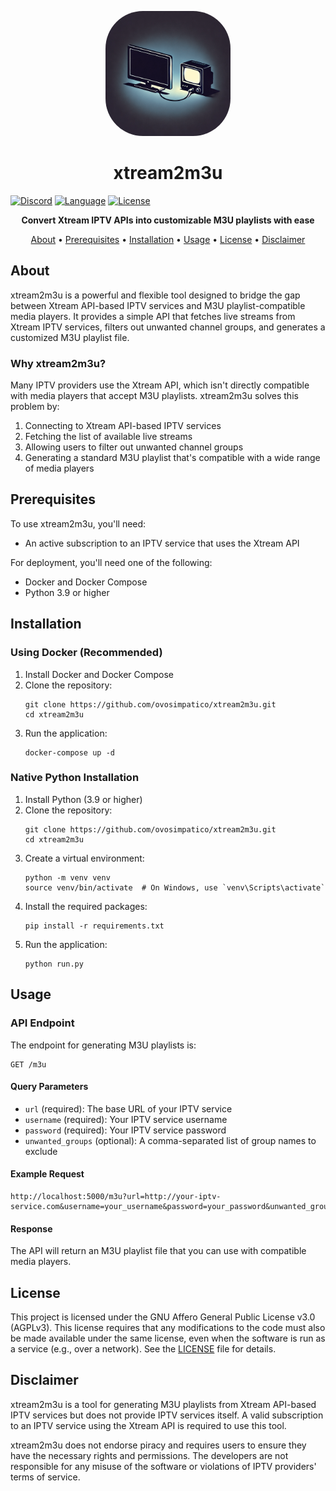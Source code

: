 <p align="center">
  <img src="docs/assets/logo.png" alt="xtream2m3u logo" width="200"
  style = "border-radius: 30%;"/>
</p>

<h1 align="center">xtream2m3u</h1>

[![Discord][discord-shield]][discord-url]
[![Language][language-shield]][language-url]
[![License][license-shield]][license-url]

<p align="center">
  <strong>Convert Xtream IPTV APIs into customizable M3U playlists with ease</strong>
</p>

<p align="center">
  <a href="#about">About</a> •
  <a href="#prerequisites">Prerequisites</a> •
  <a href="#installation">Installation</a> •
  <a href="#usage">Usage</a> •
  <a href="#license">License</a> •
  <a href="#disclaimer">Disclaimer</a>
</p>

## About

xtream2m3u is a powerful and flexible tool designed to bridge the gap between Xtream API-based IPTV services and M3U playlist-compatible media players. It provides a simple API that fetches live streams from Xtream IPTV services, filters out unwanted channel groups, and generates a customized M3U playlist file.

### Why xtream2m3u?

Many IPTV providers use the Xtream API, which isn't directly compatible with media players that accept M3U playlists. xtream2m3u solves this problem by:

1. Connecting to Xtream API-based IPTV services
2. Fetching the list of available live streams
3. Allowing users to filter out unwanted channel groups
4. Generating a standard M3U playlist that's compatible with a wide range of media players

## Prerequisites

To use xtream2m3u, you'll need:

- An active subscription to an IPTV service that uses the Xtream API

For deployment, you'll need one of the following:

- Docker and Docker Compose
- Python 3.9 or higher

## Installation

### Using Docker (Recommended)

1. Install Docker and Docker Compose
2. Clone the repository:
   ```
   git clone https://github.com/ovosimpatico/xtream2m3u.git
   cd xtream2m3u
   ```
3. Run the application:
   ```
   docker-compose up -d
   ```

### Native Python Installation

1. Install Python (3.9 or higher)
2. Clone the repository:
   ```
   git clone https://github.com/ovosimpatico/xtream2m3u.git
   cd xtream2m3u
   ```
3. Create a virtual environment:
   ```
   python -m venv venv
   source venv/bin/activate  # On Windows, use `venv\Scripts\activate`
   ```
4. Install the required packages:
   ```
   pip install -r requirements.txt
   ```
5. Run the application:
   ```
   python run.py
   ```

## Usage

### API Endpoint

The endpoint for generating M3U playlists is:

```
GET /m3u
```

#### Query Parameters

- `url` (required): The base URL of your IPTV service
- `username` (required): Your IPTV service username
- `password` (required): Your IPTV service password
- `unwanted_groups` (optional): A comma-separated list of group names to exclude

#### Example Request

```
http://localhost:5000/m3u?url=http://your-iptv-service.com&username=your_username&password=your_password&unwanted_groups=news,sports
```

#### Response

The API will return an M3U playlist file that you can use with compatible media players.

## License

This project is licensed under the GNU Affero General Public License v3.0 (AGPLv3). This license requires that any modifications to the code must also be made available under the same license, even when the software is run as a service (e.g., over a network). See the [LICENSE](LICENSE) file for details.

## Disclaimer

xtream2m3u is a tool for generating M3U playlists from Xtream API-based IPTV services but does not provide IPTV services itself. A valid subscription to an IPTV service using the Xtream API is required to use this tool.

xtream2m3u does not endorse piracy and requires users to ensure they have the necessary rights and permissions. The developers are not responsible for any misuse of the software or violations of IPTV providers' terms of service.

[language-shield]: https://img.shields.io/github/languages/top/ovosimpatico/xtream2m3u?logo=python&logoColor=yellow&style=for-the-badge
[language-url]: https://www.python.org/

[license-shield]: https://img.shields.io/github/license/ovosimpatico/xtream2m3u?style=for-the-badge
[license-url]: https://github.com/ovosimpatico/xtream2m3u/blob/main/LICENSE

[discord-shield]: https://img.shields.io/discord/1068543728274382868?color=7289da&label=Support&logo=discord&logoColor=7289da&style=for-the-badge
[discord-url]: https://discord.gg/7qK8sfEq2q
[discord-banner]: https://discordapp.com/api/guilds/1068543728274382868/widget.png?style=banner2
